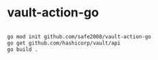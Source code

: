 # vault-action-go

```bash

go mod init github.com/safe2008/vault-action-go
go get github.com/hashicorp/vault/api
go build .
```